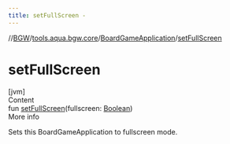 ```yaml
---
title: setFullScreen -
---
```

//[BGW](../../../index.md)/[tools.aqua.bgw.core](../index.md)/[BoardGameApplication](index.md)/[setFullScreen](set-full-screen.md)



# setFullScreen  
[jvm]  
Content  
fun [setFullScreen](set-full-screen.md)(fullscreen: [Boolean](https://kotlinlang.org/api/latest/jvm/stdlib/kotlin/-boolean/index.html))  
More info  


Sets this BoardGameApplication to fullscreen mode.

  



